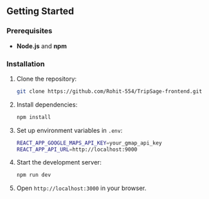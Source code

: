 ## Getting Started

### Prerequisites

- **Node.js** and **npm**

### Installation

1. Clone the repository:
   ```bash
   git clone https://github.com/Rohit-554/TripSage-frontend.git
   ```
2. Install dependencies:
   ```bash
   npm install
   ```
3. Set up environment variables in `.env`:
   ```bash
   REACT_APP_GOOGLE_MAPS_API_KEY=your_gmap_api_key
   REACT_APP_API_URL=http://localhost:9000
   ```
4. Start the development server:
   ```bash
   npm run dev
   ```
5. Open `http://localhost:3000` in your browser.
